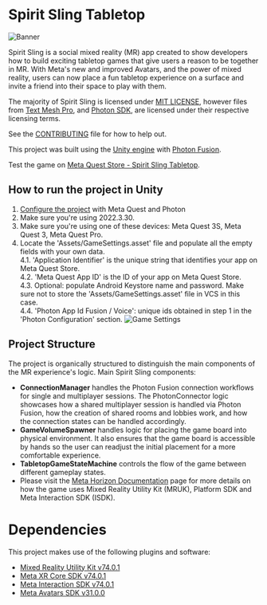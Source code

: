 # Spirit Sling Tabletop
![Banner](./Documentation/Images/SpiritSling_Marketing_SmallLandscape.png)

Spirit Sling is a social mixed reality (MR) app created to show developers how to build exciting tabletop games that give users a reason to be together in MR. With Meta's new and improved Avatars, and the power of mixed reality, users can now place a fun tabletop experience on a surface and invite a friend into their space to play with them.

The majority of Spirit Sling is licensed under [MIT LICENSE](./LICENSE), however files from [Text Mesh Pro](http://www.unity3d.com/legal/licenses/Unity_Companion_License), and [Photon SDK](./Assets/Photon/LICENSE), are licensed under their respective licensing terms.

See the [CONTRIBUTING](./CONTRIBUTING.md) file for how to help out.

This project was built using the [Unity engine](https://unity.com/) with [Photon Fusion](https://doc.photonengine.com/fusion/current/getting-started/fusion-intro).

Test the game on [Meta Quest Store - Spirit Sling Tabletop](https://www.meta.com/en-gb/experiences/spirit-sling-tabletop/26801347429479910/).

## How to run the project in Unity
1. [Configure the project](./Documentation/ProjectConfiguration.md) with Meta Quest and Photon
2. Make sure you're using 2022.3.30.
3. Make sure you're using one of these devices: Meta Quest 3S, Meta Quest 3, Meta Quest Pro.
4. Locate the 'Assets/GameSettings.asset' file and populate all the empty fields with your own data.  
4.1. 'Application Identifier' is the unique string that identifies your app on Meta Quest Store.  
4.2. 'Meta Quest App ID' is the ID of your app on Meta Quest Store.  
4.3. Optional: populate Android Keystore name and password. Make sure not to store the 'Assets/GameSettings.asset' file in VCS in this case.  
4.4. 'Photon App Id Fusion / Voice': unique ids obtained in step 1 in the 'Photon Configuration' section.
![Game Settings](./Documentation/Images/GameSettings.png)

## Project Structure
The project is organically structured to distinguish the main components of the MR experience's logic. Main Spirit Sling components:
- **ConnectionManager** handles the Photon Fusion connection workflows for single and multiplayer sessions. The PhotonConnector logic showcases how a shared multiplayer session is handled via Photon Fusion, how the creation of shared rooms and lobbies work, and how the connection states can be handled accordingly.
- **GameVolumeSpawner** handles logic for placing the game board into physical environment. It also ensures that the game board is accessible by hands so the user can readjust the initial placement for a more comfortable experience.
- **TabletopGameStateMachine** controls the flow of the game between different gameplay states.
- Please visit the [Meta Horizon Documentation](https://developers.meta.com/horizon/documentation/unity/spirit-sling/#intractable-virtual-objects-using-isdk-and-physics-to-enhance-gameplay) page for more details on how the game uses Mixed Reality Utility Kit (MRUK), Platform SDK and Meta Interaction SDK (ISDK).

# Dependencies
This project makes use of the following plugins and software:
- [Mixed Reality Utility Kit v74.0.1](https://developers.meta.com/horizon/documentation/unity/unity-mr-utility-kit-overview/)
- [Meta XR Core SDK v74.0.1](https://developers.meta.com/horizon/downloads/package/meta-xr-core-sdk)
- [Meta Interaction SDK v74.0.1](https://developers.meta.com/horizon/documentation/unity/unity-isdk-interaction-sdk-overview/)
- [Meta Avatars SDK v31.0.0](https://developers.meta.com/horizon/documentation/unity/meta-avatars-overview/)